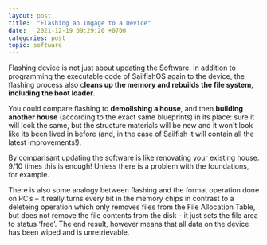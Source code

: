 ```yaml
---
layout: post
title:  "Flashing an Imgage to a Device"
date:   2021-12-19 09:29:20 +0700
categories: post
topic: software
---
```



Flashing device is not just about updating the Software.
In addition to programming the executable code of SailfishOS again to the device, 
the flashing process also c**leans up the memory and rebuilds the file system, including the boot loader.**

You could compare flashing to **demolishing a house**, and then **building another house** (according to the exact same blueprints) in its place: sure it will look the same, but the structure materials will be new and it won't look like its been lived in before (and, in the case of Sailfish it will contain all the latest improvements!).

By comparisant updating the software is like renovating your existing house. 9/10 times this is enough! Unless there is a problem with the foundations, for example.

There is also some analogy between flashing and the format operation done on PC’s – it really turns every bit in the memory chips in contrast to a deleteing operation which only removes files from the File Allocation Table, but does not remove the file contents from the disk – it just sets the file area to status ‘free’. The end result, however means that all data on the device has been wiped and is unretrievable.

